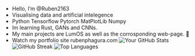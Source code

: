 -  Hello, I’m @Ruben2163
-  Visualising data and artificial intelegence
-  Python Tensorflow Pytorch MatPlotLib Numpy
-  Im learning Rust, GANs and CNNs. 
-  My main projects are LumOS as well as the corrosponding web-page. 🙂
-  Watch my portfolio site rubenphagura.com
   ![Your GitHub Stats](https://github-readme-stats.vercel.app/api?username=ruben2163)
   ![GitHub Streak](https://streak-stats.demolab.com?user=ruben2163)
   ![Top Languages](https://github-readme-stats.vercel.app/api/top-langs/?username=ruben2163&layout=compact) 







<!---
Ruben2163/Ruben2163 is a ✨ special ✨ repository because its `README.md` (this file) appears on your GitHub profile.
You can click the Preview link to take a look at your changes.
--->
